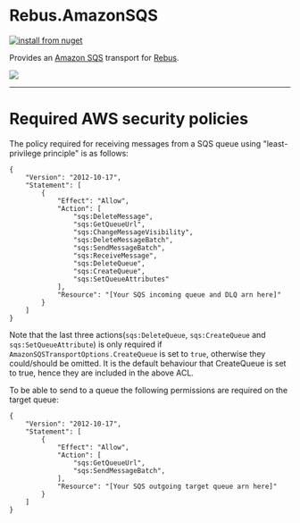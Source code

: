 # Rebus.AmazonSQS

[![install from nuget](https://img.shields.io/nuget/v/Rebus.AmazonSQS.svg?style=flat-square)](https://www.nuget.org/packages/Rebus.AmazonSQS)

Provides an [Amazon SQS](https://aws.amazon.com/sqs/) transport for [Rebus](https://github.com/rebus-org/Rebus).

![](https://raw.githubusercontent.com/rebus-org/Rebus/master/artwork/little_rebusbus2_copy-200x200.png)

---


# Required AWS security policies
The policy required for receiving messages from a SQS queue using "least-privilege principle" is as follows:
```
{
    "Version": "2012-10-17",
    "Statement": [
        {
            "Effect": "Allow",
            "Action": [
                "sqs:DeleteMessage",
                "sqs:GetQueueUrl",
                "sqs:ChangeMessageVisibility",
                "sqs:DeleteMessageBatch",
                "sqs:SendMessageBatch",
                "sqs:ReceiveMessage",
                "sqs:DeleteQueue",
                "sqs:CreateQueue",
                "sqs:SetQueueAttributes"
            ],
            "Resource": "[Your SQS incoming queue and DLQ arn here]"
        }
    ]
}
```
Note that the last three actions(`sqs:DeleteQueue`, `sqs:CreateQueue` and `sqs:SetQueueAttribute`) is only required if `AmazonSQSTransportOptions.CreateQueue` is set to `true`, otherwise they could/should be omitted. It is the default behaviour that CreateQueue is set to true, hence they are included in the above ACL.

To be able to send to a queue the following permissions are required on the target queue:
```
{
    "Version": "2012-10-17",
    "Statement": [
        {
            "Effect": "Allow",
            "Action": [
                "sqs:GetQueueUrl",
                "sqs:SendMessageBatch",
            ],
            "Resource": "[Your SQS outgoing target queue arn here]"
        }
    ]
}
```
